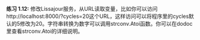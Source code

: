 **练习 1.12:** 修改Lissajour服务，从URL读取变量，比如你可以访问http://localhost:8000/?cycles=20这个URL，这样访问可以将程序里的cycles默认的5修改为20。字符串转换为数字可以调用strconv.Atoi函数。你可以在dodoc里查看strconv.Atoi的详细说明。


